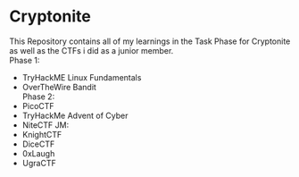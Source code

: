 # Cryptonite  
This Repository contains all of my learnings in the Task Phase for Cryptonite as well as the CTFs i did as a junior member.  
Phase 1: 
- TryHackME Linux Fundamentals
- OverTheWire Bandit  
Phase 2:
- PicoCTF
- TryHackMe Advent of Cyber
- NiteCTF
JM:
- KnightCTF
- DiceCTF
- 0xLaugh
- UgraCTF
